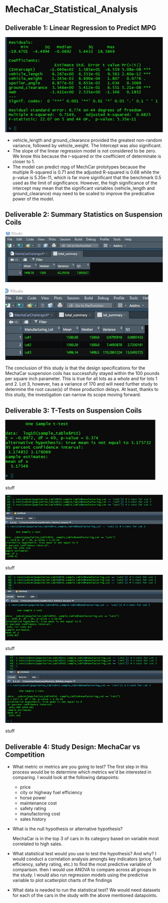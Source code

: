 # MechaCar_Statistical_Analysis

## Deliverable 1: Linear Regression to Predict MPG

![lm](https://github.com/cortesh/MechaCar_Statistical_Analysis/blob/main/multilinear_regression.jpg)

* vehicle_length and ground_clearance provided the greatest non-random variance, followed by vehicle_weight.  The Intercept was also significant.
* The slope of the linear regression model is not considered to be zero.  We know this because the r-squared or the coefficient of determinate is closer to 1.
* The model can predict mpg of MechCar prototypes because the multiple R-squared is 0.71 and the adjusted R-squared is 0.68 while the p-value is 5.35e-11, which is far more significant that the benchmark 0.5 used as the limit of significance.  However, the high significance of the intercept may mean that the significant variables (vehicle_length and ground_clearance) may need to be scaled to improve the predicative power of the model.

## Deliverable 2: Summary Statistics on Suspension Coils

![total_summary](https://github.com/cortesh/MechaCar_Statistical_Analysis/blob/main/total_summary.jpg)

![lot_summary](https://github.com/cortesh/MechaCar_Statistical_Analysis/blob/main/lot_summary.jpg)

The conclusion of this study is that the design specifications for the MechaCar suspension coils has successfully stayed within the 100 pounds per square inch parameter. This is true for all lots as a whole and for lots 1 and 2.  Lot 3, however, has a variance of 170 and will need further study to determine the root cause(s) of these production delays.  At least, thanks to this study, the investigation can narrow its scope moving forward. 

## Deliverable 3: T-Tests on Suspension Coils

![one_sample_t-Test](https://github.com/cortesh/MechaCar_Statistical_Analysis/blob/main/one_sample_t-Test.jpg)

stuff

![one_sample_t-Test1](https://github.com/cortesh/MechaCar_Statistical_Analysis/blob/main/one_sample_t-Test_lot1.jpg)

stuff

![one_sample_t-Test2](https://github.com/cortesh/MechaCar_Statistical_Analysis/blob/main/one_sample_t-Test_lot2.jpg)

stuff

![one_sample_t-Test3](https://github.com/cortesh/MechaCar_Statistical_Analysis/blob/main/one_sample_t-Test_lot3.jpg)


stuff

## Deliverable 4: Study Design: MechaCar vs Competition

* What metric or metrics are you going to test?
The first step in this process would be to determine which metrics we'd be interested in comparing. I would look at the following datapoints:
    * price
    * city or highway fuel efficiency 
    * horse power 
    * maintenance cost 
    * safety rating
    * manufactoring cost
    * sales history

* What is the null hypothesis or alternative hypothesis?

    MechaCar is in the top 3 of cars in its category based on variable most correlated to high sales.

* What statistical test would you use to test the hypothesis? And why?
I would conduct a correlation analysis amongts key indicators (price, fuel efficiency, safety rating, etc.) to find the most predictive variable of comparison.
then I would use ANOVA to compare across all groups in the study.  I would also run regression models using the predictive variable to plot scatterplot charts of the findings

* What data is needed to run the statistical test?
We would need datasets for each of the cars in the study with the above mentioned datapoints.
